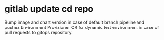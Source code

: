 # gitlab update cd repo
Bump image and chart version in case of default branch pipeline and pushes Environment Provisioner CR for dynamic test environment in case of pull requests to gitops repository.